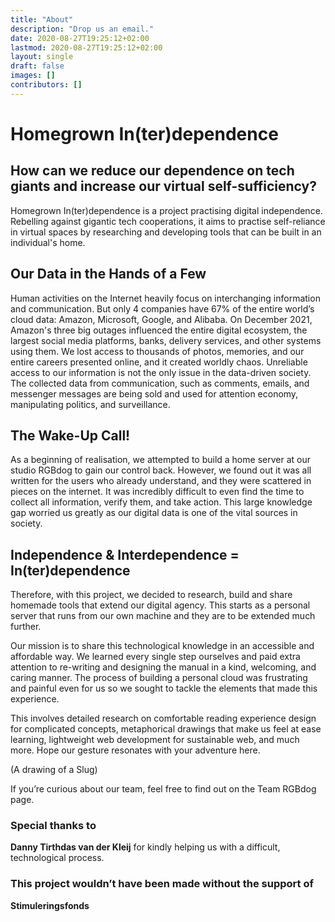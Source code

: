 ```yaml
---
title: "About"
description: "Drop us an email."
date: 2020-08-27T19:25:12+02:00
lastmod: 2020-08-27T19:25:12+02:00
layout: single
draft: false
images: []
contributors: []
---
```


# Homegrown In(ter)dependence

<h2 class="font-italic">How can we reduce our dependence on tech giants and increase our virtual self-sufficiency?</h2>

Homegrown In(ter)dependence is a project practising digital independence. Rebelling against gigantic tech cooperations, it aims to practise self-reliance in virtual spaces by researching and developing tools that can be built in an individual's home.

## Our Data in the Hands of a Few

Human activities on the Internet heavily focus on interchanging information and communication. But only 4 companies have 67% of the entire world’s cloud data: Amazon, Microsoft, Google, and Alibaba. On December 2021, Amazon's three big outages influenced the entire digital ecosystem, the largest social media platforms, banks, delivery services, and other systems using them. We lost access to thousands of photos, memories, and our entire careers presented online, and it created worldly chaos.
Unreliable access to our information is not the only issue in the data-driven society. The collected data from communication, such as comments, emails, and messenger messages are being sold and used for attention economy, manipulating politics, and surveillance.

## The Wake-Up Call!

As a beginning of realisation, we attempted to build a home server at our studio RGBdog to gain our control back. However, we found out it was all written for the users who already understand, and they were scattered in pieces on the internet. It was incredibly difficult to even find the time to collect all information, verify them, and take action. This large knowledge gap worried us greatly as our digital data is one of the vital sources in society.

## Independence & Interdependence = In(ter)dependence

Therefore, with this project, we decided to research, build and share homemade tools that extend our digital agency. This starts as a personal server that runs from our own machine and they are to be extended much further.

Our mission is to share this technological knowledge in an accessible and affordable way. We learned every single step ourselves and paid extra attention to re-writing and designing the manual in a kind, welcoming, and caring manner. The process of building a personal cloud was frustrating and painful even for us so we sought to tackle the elements that made this experience.

This involves detailed research on comfortable reading experience design for complicated concepts, metaphorical drawings that make us feel at ease learning, lightweight web development for sustainable web, and much more. Hope our gesture resonates with your adventure here.

(A drawing of a Slug)

If you’re curious about our team, feel free to find out on the Team RGBdog page.

<div class="credits">
<h3>Special thanks to</h3>

<strong>Danny Tirthdas van der Kleij</strong> for kindly helping us with a difficult, technological process.

<h3>This project wouldn’t have been made without the support of</h3>

<strong>Stimuleringsfonds</strong>

</div
